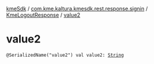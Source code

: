 [kmeSdk](../../index.md) / [com.kme.kaltura.kmesdk.rest.response.signin](../index.md) / [KmeLogoutResponse](index.md) / [value2](./value2.md)

# value2

`@SerializedName("value2") val value2: `[`String`](https://kotlinlang.org/api/latest/jvm/stdlib/kotlin/-string/index.html)